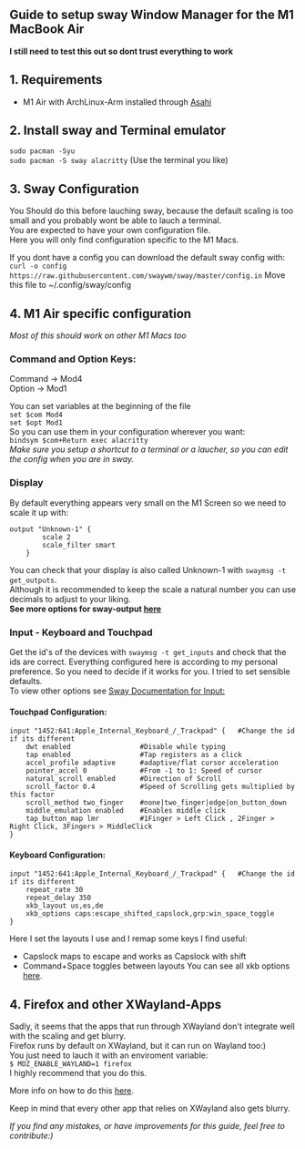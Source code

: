 ## Guide to setup sway Window Manager for the M1 MacBook Air
**I still need to test this out so dont trust everything to work**


## 1. Requirements

* M1 Air with ArchLinux-Arm installed through [Asahi](https://asahilinux.org/)

## 2. Install sway and Terminal emulator

`sudo pacman -Syu`<br>
`sudo pacman -S sway alacritty` (Use the terminal you like)

## 3. Sway Configuration

You Should do this before lauching sway, because the default scaling is too small and you probably wont be able to lauch a terminal.<br>
You are expected to have your own configuration file.<br>
Here you will only find configuration specific to the M1 Macs.

If you dont have a config you can download the default sway config with:
`curl -o config https://raw.githubusercontent.com/swaywm/sway/master/config.in`
Move this file to ~/.config/sway/config

## 4. M1 Air specific configuration
*Most of this should work on other M1 Macs too*

### Command and Option Keys:
Command -> Mod4<br>
Option  -> Mod1

You can set variables at the beginning of the file<br>
`set $com Mod4`<br>
`set $opt Mod1`<br>
So you can use them in your configuration wherever you want:<br>
`bindsym $com+Return exec alacritty`<br>
*Make sure you setup a shortcut to a terminal or a laucher, so you can edit the config when you are in sway.*

### Display
By default everything appears very small on the M1 Screen so we need to scale it up with:
```
output "Unknown-1" {
        scale 2
        scale_filter smart
    }
```
You can check that your display is also called Unknown-1 with `swaymsg -t get_outputs`.<br>
Although it is recommended to keep the scale a natural number you can use decimals to adjust to your liking.<br>
**See more options for sway-output [here](https://man.archlinux.org/man/sway-output.5)**

### Input - Keyboard and Touchpad

Get the id's of the devices with `swaymsg -t get_inputs` and check that the ids are correct.
Everything configured here is according to my personal preference. So you need to decide if it works for you.
I tried to set sensible defaults.<br>
To view other options see [Sway Documentation for Input:](https://man.archlinux.org/man/sway-input.5)

#### Touchpad Configuration:
```
input "1452:641:Apple_Internal_Keyboard_/_Trackpad" {   #Change the id if its different
    dwt enabled                 #Disable while typing
    tap enabled                 #Tap registers as a click
    accel_profile adaptive      #adaptive/flat cursor acceleration
    pointer_accel 0             #From -1 to 1: Speed of cursor
    natural_scroll enabled      #Direction of Scroll
    scroll_factor 0.4           #Speed of Scrolling gets multiplied by this factor
    scroll_method two_finger    #none|two_finger|edge|on_button_down
    middle_emulation enabled    #Enables middle click
    tap_button_map lmr          #1Finger > Left Click , 2Finger > Right Click, 3Fingers > MiddleClick
}
```

#### Keyboard Configuration:
```
input "1452:641:Apple_Internal_Keyboard_/_Trackpad" {   #Change the id if its different
    repeat_rate 30
    repeat_delay 350
    xkb_layout us,es,de
    xkb_options caps:escape_shifted_capslock,grp:win_space_toggle
}
```
Here I set the layouts I use and I remap some keys I find useful:
 - Capslock maps to escape and works as Capslock  with shift
 - Command+Space toggles between layouts
You can see all xkb options [here](https://gist.github.com/jatcwang/ae3b7019f219b8cdc6798329108c9aee).

## 4. Firefox and other XWayland-Apps

Sadly, it seems that the apps that run through XWayland don't integrate well with the scaling and get blurry.<br>
Firefox runs by default on XWayland, but it can run on Wayland too:)<br>
You just need to lauch it with an enviroment variable:<br>
`$ MOZ_ENABLE_WAYLAND=1 firefox`<br>
I highly recommend that you do this.

More info on how to do this [here](https://wiki.archlinux.org/title/firefox#Wayland).

Keep in mind that every other app that relies on XWayland also gets blurry.


*If you find any mistakes, or have improvements for this guide, feel free to contribute:)*
